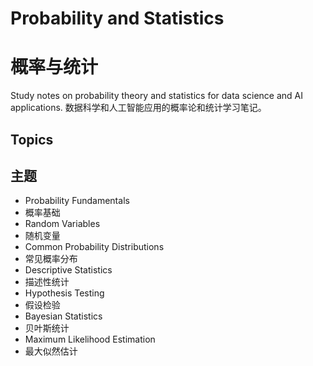 # Probability and Statistics
# 概率与统计

Study notes on probability theory and statistics for data science and AI applications.
数据科学和人工智能应用的概率论和统计学习笔记。

## Topics
## 主题

- Probability Fundamentals
- 概率基础
- Random Variables
- 随机变量
- Common Probability Distributions
- 常见概率分布
- Descriptive Statistics
- 描述性统计
- Hypothesis Testing
- 假设检验
- Bayesian Statistics
- 贝叶斯统计
- Maximum Likelihood Estimation
- 最大似然估计
